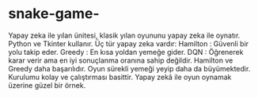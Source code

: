 # snake-game-
Yapay zeka ile yılan ünitesi, klasik yılan oyununu yapay zeka ile oynatır. Python ve Tkinter kullanır. Üç tür yapay zeka vardır: Hamilton : Güvenli bir yolu takip eder. Greedy : En kısa yoldan yemeğe gider. DQN : Öğrenerek karar verir ama en iyi sonuçlanma oranına sahip değildir. Hamilton ve Greedy daha başarılıdır. Oyun sürekli yemeği yeyip daha da büyümektedir. Kurulumu kolay ve çalıştırması basittir. Yapay zekâ ile oyun oynamak üzerine güzel bir örnek.
